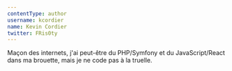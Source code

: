 ```yaml
---
contentType: author
username: kcordier
name: Kevin Cordier
twitter: FRis0ty
---
```

Maçon des internets, j'ai peut-être du PHP/Symfony et du JavaScript/React dans ma brouette, mais je ne code pas à la truelle.
